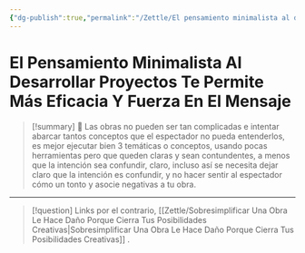 ```yaml
---
{"dg-publish":true,"permalink":"/Zettle/El pensamiento minimalista al desarrollar proyectos te permite más eficacia y fuerza en el mensaje/","title":"El pensamiento minimalista al desarrollar proyectos te permite más eficacia y fuerza en el mensaje","tags":["ZeType/Idea","Contexto/Universidad","ZeTopic/Multimedia","ZeTopic/Fotografía","ZeTopic/Dibujo","ZeTopic/Comunicación"],"updated":"2023-09-25T12:37:13.136-05:00"}
---
```



# El Pensamiento Minimalista Al Desarrollar Proyectos Te Permite Más Eficacia Y Fuerza En El Mensaje

> [!summary] 🧠
> Las obras no pueden ser tan complicadas e intentar abarcar tantos conceptos que el espectador no pueda entenderlos, es mejor ejecutar bien 3 temáticas o conceptos, usando pocas herramientas pero que queden claras y sean contundentes, a menos que la intención sea confundir, claro, incluso así se necesita dejar claro que la intención es confundir, y no hacer sentir al espectador cómo un tonto y asocie negativas a tu obra.

- - - 
> [!question] Links
> por el contrario, [[Zettle/Sobresimplificar Una Obra Le Hace Daño Porque Cierra Tus Posibilidades Creativas\|Sobresimplificar Una Obra Le Hace Daño Porque Cierra Tus Posibilidades Creativas]]
> .
